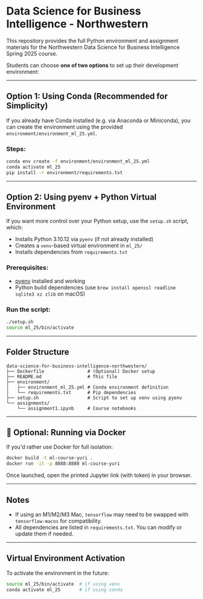 # Data Science for Business Intelligence - Northwestern

This repository provides the full Python environment and assignment materials for the Northwestern Data Science for Business Intelligence Spring 2025 course.

Students can choose **one of two options** to set up their development environment:

---

## Option 1: Using Conda (Recommended for Simplicity)

If you already have Conda installed (e.g. via Anaconda or Miniconda), you can create the environment using the provided `environment/environment_ml_25.yml`.

### Steps:

```bash
conda env create -f environment/environment_ml_25.yml
conda activate ml_25
pip install -r environment/requirements.txt
```

---

## Option 2: Using pyenv + Python Virtual Environment

If you want more control over your Python setup, use the `setup.sh` script, which:

- Installs Python 3.10.12 via `pyenv` (if not already installed)
- Creates a `venv`-based virtual environment in `ml_25/`
- Installs dependencies from `requirements.txt`

### Prerequisites:

- [pyenv](https://github.com/pyenv/pyenv) installed and working
- Python build dependencies (use `brew install openssl readline sqlite3 xz zlib` on macOS)

### Run the script:

```bash
./setup.sh
source ml_25/bin/activate
```

---

## Folder Structure

```
data-science-for-business-intelligence-northwestern/
├── Dockerfile                # (Optional) Docker setup
├── README.md                 # This file
├── environment/
│   ├── environment_ml_25.yml # Conda environment definition
│   └── requirements.txt      # Pip dependencies
├── setup.sh                  # Script to set up venv using pyenv
└── assignments/
    └── assignment1.ipynb     # Course notebooks
```

---

## 🐳 Optional: Running via Docker

If you'd rather use Docker for full isolation:

```bash
docker build -t ml-course-yuri .
docker run -it -p 8888:8888 ml-course-yuri
```

Once launched, open the printed Jupyter link (with token) in your browser.

---

## Notes

- If using an M1/M2/M3 Mac, `tensorflow` may need to be swapped with `tensorflow-macos` for compatibility.
- All dependencies are listed in `requirements.txt`. You can modify or update them if needed.

---

## Virtual Environment Activation

To activate the environment in the future:

```bash
source ml_25/bin/activate  # if using venv
conda activate ml_25       # if using conda
```